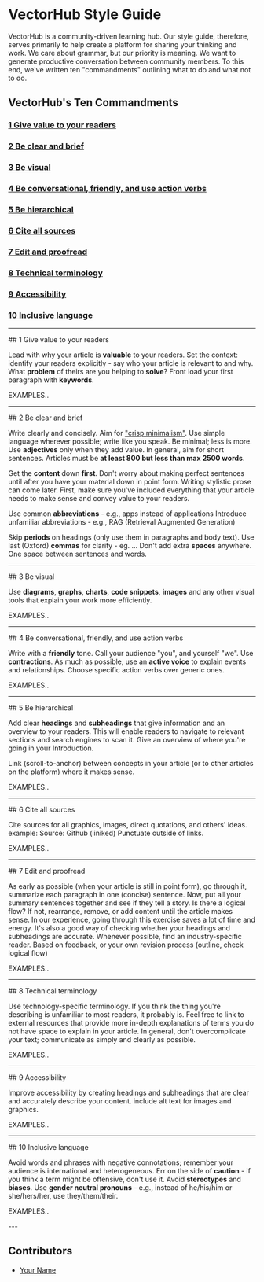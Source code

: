 <!-- TODO: Replace this text with a summary of article for SEO -->

# VectorHub Style Guide

VectorHub is a community-driven learning hub. Our style guide, therefore, serves primarily to help create a platform for sharing your thinking and work. We care about grammar, but our priority is meaning. We want to generate productive conversation between community members. To this end, we've written ten "commandments" outlining what to do and what not to do.

## VectorHub's Ten Commandments

### [1 Give value to your readers](#section1)
### [2 Be clear and brief](#section2)
### [3 Be visual](#section3)
### [4 Be conversational, friendly, and use action verbs](#section4)
### [5 Be hierarchical](#section5)
### [6 Cite all sources](#section6)
### [7 Edit and proofread](#section7)
### [8 Technical terminology](#section8)
### [9 Accessibility](#section9)
### [10 Inclusive language](#section10)



---
<section id="section1">
## 1 Give value to your readers

Lead with why your article is **valuable** to your readers.
Set the context: identify your readers explicitly - say who your article is relevant to and why. What **problem** of theirs are you helping to **solve**?
Front load your first paragraph with **keywords**.

  EXAMPLES..
</section>

---
<section id="section2">
## 2 Be clear and brief

Write clearly and concisely. Aim for ["crisp minimalism"](https://learn.microsoft.com/en-us/style-guide/top-10-tips-style-voice).
Use simple language wherever possible; write like you speak.
Be minimal; less is more. Use **adjectives** only when they add value.
In general, aim for short sentences. Articles must be **at least 800 but less than max 2500 words**.

Get the **content** down **first**. Don't worry about making perfect sentences until after you have your material down in point form. Writing stylistic prose can come later. First, make sure you've included everything that your article needs to make sense and convey value to your readers.

Use common **abbreviations** - e.g., apps instead of applications
Introduce unfamiliar abbreviations - e.g.,  RAG (Retrieval Augmented Generation)

Skip **periods** on headings (only use them in paragraphs and body text).
Use last (Oxford) **commas** for clarity - eg. ...
Don't add extra **spaces** anywhere. One space between sentences and words.

</section>

---
<section id="section3">
## 3 Be visual

Use **diagrams**, **graphs**, **charts**, **code snippets**, **images** and any other visual tools that explain your work more efficiently.

  EXAMPLES..

</section>

---
<section id="section4">
## 4 Be conversational, friendly, and use action verbs

Write with a **friendly** tone. Call your audience "you", and yourself "we".
Use **contractions**. 
As much as possible, use an **active voice** to explain events and relationships. Choose specific action verbs over generic ones. 

  EXAMPLES..

</section>

---
<section id="section5">
## 5 Be hierarchical

Add clear **headings** and **subheadings** that give information and an overview to your readers. This will enable readers to navigate to relevant sections and search engines to scan it.
Give an overview of where you're going in your Introduction.

Link (scroll-to-anchor) between concepts in your article (or to other articles on the platform) where it makes sense.

  EXAMPLES..
</section>

---
<section id="section6">
## 6 Cite all sources

Cite sources for all graphics, images, direct quotations, and others' ideas.
example: Source: Github (liniked)
Punctuate outside of links.

  EXAMPLES..
</section>

---
<section id="section7">
## 7 Edit and proofread

As early as possible (when your article is still in point form), go through it, summarize each paragraph in one (concise) sentence. Now, put all your summary sentences together and see if they tell a story. Is there a logical flow? If not, rearrange, remove, or add content until the article makes sense. In our experience, going through this exercise saves a lot of time and energy. It's also a good way of checking whether your headings and subheadings are accurate.
Whenever possible, find an industry-specific reader.
Based on feedback, or your own revision process (outline, check logical flow)

  EXAMPLES..
</section>

---
<section id="section8">
## 8 Technical terminology

Use technology-specific terminology. If you think the thing you're describing is unfamiliar to most readers, it probably is. Feel free to link to external resources that provide more in-depth explanations of terms you do not have space to explain in your article.
In general, don't overcomplicate your text; communicate as simply and clearly as possible.

  EXAMPLES..
</section>

---
<section id="section9">
## 9 Accessibility

Improve accessibility by creating headings and subheadings that are clear and accurately describe your content.
include alt text for images and graphics.

  EXAMPLES..
</section>

---
<section id="section10">
## 10 Inclusive language

Avoid words and phrases with negative connotations; remember your audience is international and heterogeneous. Err on the side of **caution** - if you think a term might be offensive, don't use it.
Avoid **stereotypes** and **biases**.
Use **gender neutral pronouns** - e.g., instead of he/his/him or she/hers/her, use they/them/their.

  EXAMPLES..
</section>
---

## Contributors

- [Your Name](you_social_handle.com)
